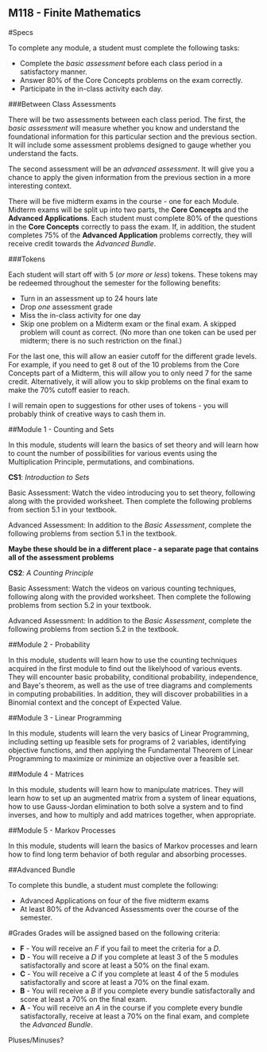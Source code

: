 M118 - Finite Mathematics
----

#Specs

To complete any module, a student must complete the following tasks:

* Complete the *basic assessment* before each class period in a satisfactory manner.
* Answer 80% of the Core Concepts problems on the exam correctly.
* Participate in the in-class activity each day.

###Between Class Assessments

There will be two assessments between each class period.  The first, the *basic assessment* will measure whether you know and understand the foundational information for this particular section and the previous section.  It will include some assessment problems designed to gauge whether you understand the facts.

The second assessment will be an *advanced assessment*.  It will give you a chance to apply the given information from the previous section in a more interesting context.

There will be five midterm exams in the course - one for each Module.  Midterm exams will be split up into two parts, the **Core Concepts** and the **Advanced Applications**.  Each student must complete 80% of the questions in the **Core Concepts** correctly to pass the exam.  If, in addition, the student completes 75% of the **Advanced Application** problems correctly, they will receive credit towards the *Advanced Bundle*.

###Tokens

Each student will start off with 5 (*or more or less*) tokens.  These tokens may be redeemed throughout the semester for the following benefits:

* Turn in an assessment up to 24 hours late
* Drop *one* assessment grade
* Miss the in-class activity for one day
* Skip one problem on a Midterm exam or the final exam.  A skipped problem will count as correct.  (No more than one token can be used per midterm; there is no such restriction on the final.)

For the last one, this will allow an easier cutoff for the different grade levels.  For example, if you need to get 8 out of the 10 problems from the Core Concepts part of a Midterm, this will allow you to only need 7 for the same credit.  Alternatively, it will allow you to skip problems on the final exam to make the 70% cutoff easier to reach.

I will remain open to suggestions for other uses of tokens - you will probably think of creative ways to cash them in.

##Module 1 - Counting and Sets

In this module, students will learn the basics of set theory and will learn how to count the number of possibilities for various events using the Multiplication Principle, permutations, and combinations.

**CS1**:  *Introduction to Sets*

Basic Assessment:  Watch the video introducing you to set theory, following along with the provided worksheet.  Then complete the following problems from section 5.1 in your textbook.

Advanced Assessment:  In addition to the *Basic Assessment*, complete the following problems from section 5.1 in the textbook.

**Maybe these should be in a different place - a separate page that contains all of the assessment problems**	


**CS2**:  *A Counting Principle*

Basic Assessment:  Watch the videos on various counting techniques, following along with the provided worksheet.  Then complete the following problems from section 5.2 in your textbook.

Advanced Assessment:  In addition to the *Basic Assessment*, complete the following problems from section 5.2 in the textbook.

##Module 2 - Probability

In this module, students will learn how to use the counting techniques acquired in the first module to find out the likelyhood of various events.  They will encounter basic probability, conditional probability, independence, and Baye's theorem, as well as the use of tree diagrams and complements in computing probabilities.  In addition, they will discover probabilities in a Binomial context and the concept of Expected Value.

##Module 3 - Linear Programming

In this module, students will learn the very basics of Linear Programming, including setting up feasible sets for programs of 2 variables, identifying objective functions, and then applying the Fundamental Theorem of Linear Programming to maximize or minimize an objective over a feasible set.

##Module 4 - Matrices

In this module, students will learn how to manipulate matrices.  They will learn how to set up an augmented matrix from a system of linear equations, how to use Gauss-Jordan elimination to both solve a system and to find inverses, and how to multiply and add matrices together, when appropriate.

##Module 5 - Markov Processes

In this module, students will learn the basics of Markov processes and learn how to find long term behavior of both regular and absorbing processes.

##Advanced Bundle

To complete this bundle, a student must complete the following:

* Advanced Applications on four of the five midterm exams
* At least 80% of the Advanced Assessments over the course of the semester.

#Grades
Grades will be assigned based on the following criteria:

* **F** - You will receive an *F* if you fail to meet the criteria for a *D*.
* **D** - You will receive a *D* if you complete at least 3 of the 5 modules satisfactorally and score at least a 50% on the final exam.
* **C** - You will receive a *C* if you complete at least 4 of the 5 modules satisfactorally and score at least a 70% on the final exam.
* **B** - You will receive a *B* if you complete every bundle satisfactorally and score at least a 70% on the final exam.
* **A** - You will receive an *A* in the course if you complete every bundle satisfactorally, receive at least a 70% on the final exam, and complete the *Advanced Bundle*.

Pluses/Minuses?